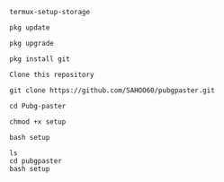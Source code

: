 ```
termux-setup-storage
```
```
pkg update 
```
```
pkg upgrade
```
```
pkg install git
```
```
Clone this repository
```
```
git clone https://github.com/SAHOO60/pubgpaster.git
```
```
cd Pubg-paster
```
```
chmod +x setup
```
```
bash setup
```
```
ls
cd pubgpaster
bash setup
